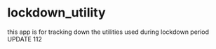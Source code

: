 # lockdown_utility

this app is for tracking down the utilities used during lockdown period
UPDATE 112
